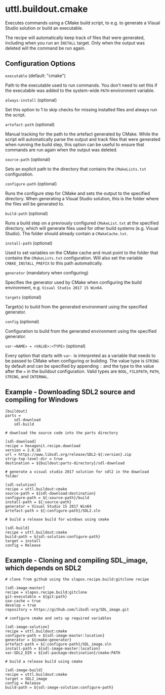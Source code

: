 # uttl.buildout.cmake

Executes commands using a CMake build script, to e.g. to generate a Visual Studio solution or build an executable.

The recipe will automatically keep track of files that were generated, including when you run an `INSTALL` target. Only when the output was deleted will the command be run again.

## Configuration Options

`executable` (default: "cmake")

Path to the executable used to run commands. You don't need to set this if the executable was added to the system-wide `PATH` environment variable.

`always-install` (optional)

Set this option to 1 to skip checks for missing installed files and always run the script.

`artefact-path` (optional)

Manual tracking for the path to the artefact generated by CMake. While the script will automatically parse the output and track files that were generated when running the build step, this option can be useful to ensure that commands are run again when the output was deleted.

`source-path` (optional)

Sets an explicit path to the directory that contains the `CMakeLists.txt` configuration.

`configure-path` (optional)

Runs the configure step for CMake and sets the output to the specified directory. When generating a Visual Studio solution, this is the folder where the files will be generated to.

`build-path` (optional)

Runs a build step on a previously configured `CMakeList.txt` at the specified directory, which will generate files used for other build systems (e.g. Visual Studio). The folder should already contain a `CMakeCache.txt`.

`install-path` (optional)

Used to set variables on the CMake cache and must point to the folder that contains the `CMakeLists.txt` configuration. Will also set the variable `CMAKE_INSTALL_PREFIX` to this path automatically.

`generator` (mandatory when configuring)

Specifies the generator used by CMake when configuring the build environment, e.g. `Visual Studio 2017 15 Win64`.

`targets` (optional)

Target(s) to build from the generated environment using the specified generator.

`config` (optional)

Configuration to build from the generated environment using the specified generator.

`var-<NAME> = <VALUE>:<TYPE>` (optional)

Every option that starts with `var-` is interpreted as a variable that needs to be passed to CMake when configuring or building. The value type is `STRING` by default and can be specified by appending `:` and the type to the value after the `=` in the buildout configuration. Valid types are `BOOL`, `FILEPATH`, `PATH`, `STRING`, and `INTERNAL`.

## Example - Downloading SDL2 source and compiling for Windows

	[buildout]
	parts = 
		sdl-download
		sdl-build

	# download the source code into the parts directory

	[sdl-download]
	recipe = hexagonit.recipe.download
	version = 2.0.16
	url = https://www.libsdl.org/release/SDL2-${:version}.zip
	strip-top-level-dir = true
	destination = ${buildout:parts-directory}/sdl-download

	# generate a visual studio 2017 solution for sdl2 in the download folder

	[sdl-solution]
	recipe = uttl.buildout:cmake
	source-path = ${sdl-download:destination}
	configure-path = ${:source-path}/build
	install-path = ${:source-path}
	generator = Visual Studio 15 2017 Win64
	artefact-path = ${:configure-path}/SDL2.sln

	# build a release build for windows using cmake

	[sdl-build]
	recipe = uttl.buildout:cmake
	build-path = ${sdl-solution:configure-path}
	target = install
	config = Release

## Example - Cloning and compiling SDL_image, which depends on SDL2

	# clone from github using the slapos.recipe.build:gitclone recipe

	[sdl-image-master]
	recipe = slapos.recipe.build:gitclone
	git-executable = ${git:path}
	use-cache = true
	develop = true
	repository = https://github.com/libsdl-org/SDL_image.git

	# configure cmake and sets up required variables

	[sdl-image-solution]
	recipe = uttl.buildout:cmake
	configure-path = ${sdl-image-master:location}
	generator = ${cmake:generator}
	artefact-path = ${:configure-path}/SDL_image.sln
	install-path = ${sdl-image-master:location}
	var-SDL2_DIR = ${sdl-package:destination}/cmake:PATH

	# build a release build using cmake

	[sdl-image-build]
	recipe = uttl.buildout:cmake
	target = SDL2_image
	config = Release
	build-path = ${sdl-image-solution:configure-path}